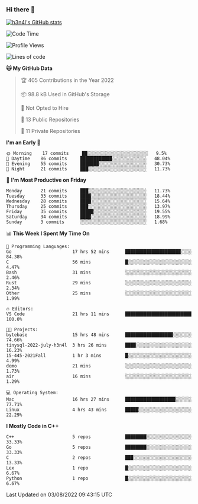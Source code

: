 ### Hi there 👋

[![h3n4l's GitHub stats](https://github-readme-stats.vercel.app/api?username=h3n4l&count_private=true&show_icons=true&theme=radical)](https://github.com/h3n4l/github-readme-stats)

<!--START_SECTION:waka-->
![Code Time](http://img.shields.io/badge/Code%20Time-542%20hrs%201%20min-blue)

![Profile Views](http://img.shields.io/badge/Profile%20Views-114-blue)

![Lines of code](https://img.shields.io/badge/From%20Hello%20World%20I%27ve%20Written-39%20Thousand%20lines%20of%20code-blue)

**🐱 My GitHub Data** 

> 🏆 405 Contributions in the Year 2022
 > 
> 📦 98.8 kB Used in GitHub's Storage 
 > 
> 🚫 Not Opted to Hire
 > 
> 📜 13 Public Repositories 
 > 
> 🔑 11 Private Repositories  
 > 
**I'm an Early 🐤** 

```text
🌞 Morning    17 commits     ██░░░░░░░░░░░░░░░░░░░░░░░   9.5% 
🌆 Daytime    86 commits     ████████████░░░░░░░░░░░░░   48.04% 
🌃 Evening    55 commits     ███████░░░░░░░░░░░░░░░░░░   30.73% 
🌙 Night      21 commits     ███░░░░░░░░░░░░░░░░░░░░░░   11.73%

```
📅 **I'm Most Productive on Friday** 

```text
Monday       21 commits     ███░░░░░░░░░░░░░░░░░░░░░░   11.73% 
Tuesday      33 commits     ████░░░░░░░░░░░░░░░░░░░░░   18.44% 
Wednesday    28 commits     ████░░░░░░░░░░░░░░░░░░░░░   15.64% 
Thursday     25 commits     ███░░░░░░░░░░░░░░░░░░░░░░   13.97% 
Friday       35 commits     █████░░░░░░░░░░░░░░░░░░░░   19.55% 
Saturday     34 commits     ████░░░░░░░░░░░░░░░░░░░░░   18.99% 
Sunday       3 commits      ░░░░░░░░░░░░░░░░░░░░░░░░░   1.68%

```


📊 **This Week I Spent My Time On** 

```text
💬 Programming Languages: 
Go                       17 hrs 52 mins      █████████████████████░░░░   84.38% 
C                        56 mins             █░░░░░░░░░░░░░░░░░░░░░░░░   4.47% 
Bash                     31 mins             ░░░░░░░░░░░░░░░░░░░░░░░░░   2.46% 
Rust                     29 mins             ░░░░░░░░░░░░░░░░░░░░░░░░░   2.34% 
Other                    25 mins             ░░░░░░░░░░░░░░░░░░░░░░░░░   1.99%

🔥 Editors: 
VS Code                  21 hrs 11 mins      █████████████████████████   100.0%

🐱‍💻 Projects: 
bytebase                 15 hrs 48 mins      ██████████████████░░░░░░░   74.66% 
tinysql-2022-july-h3n4l  3 hrs 26 mins       ████░░░░░░░░░░░░░░░░░░░░░   16.23% 
15-445-2021Fall          1 hr 3 mins         █░░░░░░░░░░░░░░░░░░░░░░░░   4.99% 
demo                     21 mins             ░░░░░░░░░░░░░░░░░░░░░░░░░   1.73% 
air                      16 mins             ░░░░░░░░░░░░░░░░░░░░░░░░░   1.29%

💻 Operating System: 
Mac                      16 hrs 27 mins      ███████████████████░░░░░░   77.71% 
Linux                    4 hrs 43 mins       █████░░░░░░░░░░░░░░░░░░░░   22.29%

```

**I Mostly Code in C++** 

```text
C++                      5 repos             ████████░░░░░░░░░░░░░░░░░   33.33% 
Go                       5 repos             ████████░░░░░░░░░░░░░░░░░   33.33% 
C                        2 repos             ███░░░░░░░░░░░░░░░░░░░░░░   13.33% 
Lex                      1 repo              █░░░░░░░░░░░░░░░░░░░░░░░░   6.67% 
Python                   1 repo              █░░░░░░░░░░░░░░░░░░░░░░░░   6.67%

```



 Last Updated on 03/08/2022 09:43:15 UTC
<!--END_SECTION:waka-->

